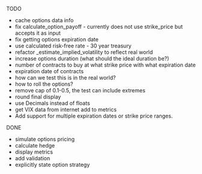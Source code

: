 TODO

* cache options data info
* fix calculate_option_payoff - currently does not use strike_price but accepts it as input
* fix getting options expiration date
* use calculated risk-free rate - 30 year treasury
* refactor _estimate_implied_volatility to reflect real world
* increase options duration (what should the ideal duration be?)
* number of contracts to buy at what strike price with what expiration date
* expiration date of contracts
* how can we test this is in the real world?
* how to roll the options?
* remove cap of 0.1-0.5, the test can include extremes
* round final display
* use Decimals instead of floats
* get VIX data from internet add to metrics
* Add support for multiple expiration dates or strike price ranges.



DONE
* simulate options pricing
* calculate hedge
* display metrics
* add validation
* explicitly state option strategy